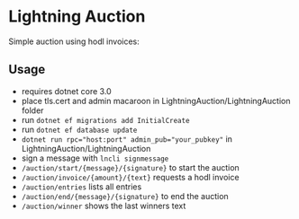 # Lightning Auction
Simple auction using hodl invoices:

## Usage

- requires dotnet core 3.0
-  place tls.cert and admin macaroon in LightningAuction/LightningAuction folder
- run `dotnet ef migrations add InitialCreate`
- run `dotnet ef database update`
- `dotnet run rpc="host:port" admin_pub="your_pubkey"` in LightningAuction/LightningAuction
-  sign a message with `lncli signmessage `
-  `/auction/start/{message}/{signature}` to start the auction
-  `/auction/invoice/{amount}/{text}` requests a hodl invoice
-  `/auction/entries` lists all entries
-  `/auction/end/{message}/{signature}` to end the auction
-  `/auction/winner` shows the last winners text


